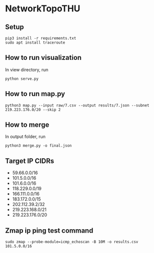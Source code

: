 # NetworkTopoTHU

## Setup
```
pip3 install -r requirements.txt
sudo apt install traceroute
```

## How to run visualization
In view directory, run
```
python serve.py
```

## How to run map.py
```
python3 map.py --input raw/7.csv --output results/7.json --subnet 219.223.176.0/20 --skip 2
```

## How to merge
In output folder, run
```
python3 merge.py -o final.json
```

## Target IP CIDRs
- 59.66.0.0/16 
- 101.5.0.0/16 
- 101.6.0.0/16 
- 118.229.0.0/19 
- 166.111.0.0/16 
- 183.172.0.0/15 
- 202.112.39.2/32 
- 219.223.168.0/21 
- 219.223.176.0/20 

## Zmap ip ping test command
`sudo zmap --probe-module=icmp_echoscan -B 10M -o results.csv 101.5.0.0/16`

